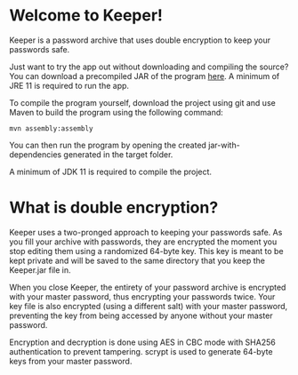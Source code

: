 # Welcome to Keeper!

Keeper is a password archive that uses double encryption to keep your passwords safe.

Just want to try the app out without downloading and compiling the source? You can download a precompiled JAR of the program [here](https://github.com/this-is-forever/Keeper/raw/master/keeper-1.0-jar-with-dependencies.jar). A minimum of JRE 11 is required to run the app.

To compile the program yourself, download the project using git and use Maven to build the program using the following command:

    mvn assembly:assembly
    
You can then run the program by opening the created jar-with-dependencies generated in the target folder.

A minimum of JDK 11 is required to compile the project.

# What is double encryption?

Keeper uses a two-pronged approach to keeping your passwords safe. As you fill your archive with passwords, they are encrypted the moment you stop editing them using a randomized 64-byte key. This key is meant to be kept private and will be saved to the same directory that you keep the Keeper.jar file in.

When you close Keeper, the entirety of your password archive is encrypted with your master password, thus encrypting your passwords twice. Your key file is also encrypted (using a different salt) with your master password, preventing the key from being accessed by anyone without your master password.

Encryption and decryption is done using AES in CBC mode with SHA256 authentication to prevent tampering. scrypt is used to generate 64-byte keys from your master password.
